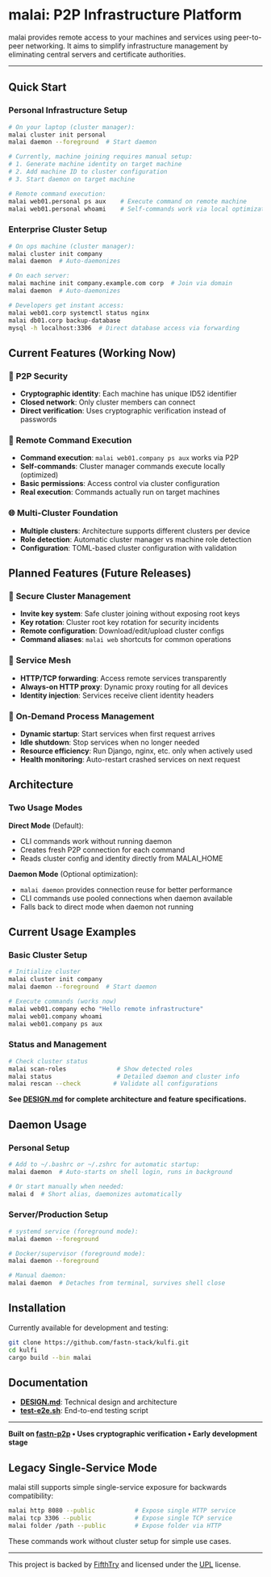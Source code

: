 # malai: P2P Infrastructure Platform

malai provides remote access to your machines and services using peer-to-peer networking. It aims to simplify infrastructure management by eliminating central servers and certificate authorities.

---

## Quick Start

### Personal Infrastructure Setup

```bash
# On your laptop (cluster manager):
malai cluster init personal
malai daemon --foreground  # Start daemon

# Currently, machine joining requires manual setup:
# 1. Generate machine identity on target machine
# 2. Add machine ID to cluster configuration
# 3. Start daemon on target machine

# Remote command execution:
malai web01.personal ps aux    # Execute command on remote machine
malai web01.personal whoami    # Self-commands work via local optimization
```

### Enterprise Cluster Setup

```bash
# On ops machine (cluster manager):
malai cluster init company
malai daemon  # Auto-daemonizes

# On each server:
malai machine init company.example.com corp  # Join via domain
malai daemon  # Auto-daemonizes

# Developers get instant access:
malai web01.corp systemctl status nginx
malai db01.corp backup-database
mysql -h localhost:3306  # Direct database access via forwarding
```

## Current Features (Working Now)

### 🔐 **P2P Security**
- **Cryptographic identity**: Each machine has unique ID52 identifier
- **Closed network**: Only cluster members can connect
- **Direct verification**: Uses cryptographic verification instead of passwords

### 📡 **Remote Command Execution**
- **Command execution**: `malai web01.company ps aux` works via P2P
- **Self-commands**: Cluster manager commands execute locally (optimized)
- **Basic permissions**: Access control via cluster configuration
- **Real execution**: Commands actually run on target machines

### 🌐 **Multi-Cluster Foundation**  
- **Multiple clusters**: Architecture supports different clusters per device
- **Role detection**: Automatic cluster manager vs machine role detection
- **Configuration**: TOML-based cluster configuration with validation

## Planned Features (Future Releases)

### 🔐 **Secure Cluster Management**
- **Invite key system**: Safe cluster joining without exposing root keys
- **Key rotation**: Cluster root key rotation for security incidents
- **Remote configuration**: Download/edit/upload cluster configs
- **Command aliases**: `malai web` shortcuts for common operations

### 📡 **Service Mesh**
- **HTTP/TCP forwarding**: Access remote services transparently
- **Always-on HTTP proxy**: Dynamic proxy routing for all devices
- **Identity injection**: Services receive client identity headers

### 🔄 **On-Demand Process Management**
- **Dynamic startup**: Start services when first request arrives
- **Idle shutdown**: Stop services when no longer needed  
- **Resource efficiency**: Run Django, nginx, etc. only when actively used
- **Health monitoring**: Auto-restart crashed services on next request

## Architecture

### **Two Usage Modes**

**Direct Mode** (Default):
- CLI commands work without running daemon
- Creates fresh P2P connection for each command
- Reads cluster config and identity directly from MALAI_HOME

**Daemon Mode** (Optional optimization):  
- `malai daemon` provides connection reuse for better performance
- CLI commands use pooled connections when daemon available
- Falls back to direct mode when daemon not running

## Current Usage Examples

### Basic Cluster Setup
```bash
# Initialize cluster
malai cluster init company
malai daemon --foreground  # Start daemon

# Execute commands (works now)
malai web01.company echo "Hello remote infrastructure"
malai web01.company whoami
malai web01.company ps aux
```

### Status and Management
```bash
# Check cluster status
malai scan-roles              # Show detected roles
malai status                  # Detailed daemon and cluster info
malai rescan --check         # Validate all configurations
```

**See [DESIGN.md](DESIGN.md) for complete architecture and feature specifications.**


## Daemon Usage

### Personal Setup
```bash
# Add to ~/.bashrc or ~/.zshrc for automatic startup:
malai daemon  # Auto-starts on shell login, runs in background

# Or start manually when needed:
malai d  # Short alias, daemonizes automatically
```

### Server/Production Setup  
```bash
# systemd service (foreground mode):
malai daemon --foreground

# Docker/supervisor (foreground mode):  
malai daemon --foreground

# Manual daemon:
malai daemon  # Detaches from terminal, survives shell close
```

## Installation

Currently available for development and testing:

```bash
git clone https://github.com/fastn-stack/kulfi.git
cd kulfi
cargo build --bin malai
```

## Documentation

- **[DESIGN.md](DESIGN.md)**: Technical design and architecture
- **[test-e2e.sh](test-e2e.sh)**: End-to-end testing script

---

**Built on [fastn-p2p](https://github.com/fastn-stack/fastn) • Uses cryptographic verification • Early development stage**

## Legacy Single-Service Mode

malai still supports simple single-service exposure for backwards compatibility:

```bash
malai http 8080 --public           # Expose single HTTP service
malai tcp 3306 --public            # Expose single TCP service  
malai folder /path --public        # Expose folder via HTTP
```

These commands work without cluster setup for simple use cases.

---

This project is backed by [FifthTry](https://fifthtry.com/) and licensed under the [UPL](LICENSE) license.